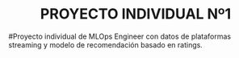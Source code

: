 <h1 align="center"> PROYECTO INDIVIDUAL Nº1 </h1>
#Proyecto individual de MLOps Engineer con datos de plataformas streaming y 
modelo de recomendación basado en ratings.
